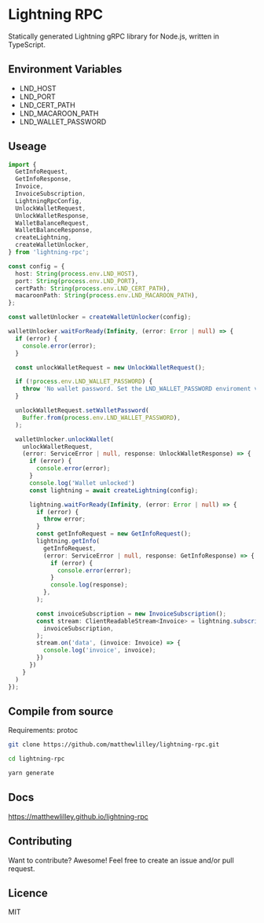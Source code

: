 # Lightning RPC

Statically generated Lightning gRPC library for Node.js, written in TypeScript.

## Environment Variables

- LND_HOST
- LND_PORT
- LND_CERT_PATH
- LND_MACAROON_PATH
- LND_WALLET_PASSWORD

## Useage

```typescript
import {
  GetInfoRequest,
  GetInfoResponse,
  Invoice,
  InvoiceSubscription,
  LightningRpcConfig,
  UnlockWalletRequest,
  UnlockWalletResponse,
  WalletBalanceRequest,
  WalletBalanceResponse,
  createLightning,
  createWalletUnlocker,
} from 'lightning-rpc';

const config = {
  host: String(process.env.LND_HOST),
  port: String(process.env.LND_PORT),
  certPath: String(process.env.LND_CERT_PATH),
  macaroonPath: String(process.env.LND_MACAROON_PATH),
};

const walletUnlocker = createWalletUnlocker(config);

walletUnlocker.waitForReady(Infinity, (error: Error | null) => {
  if (error) {
    console.error(error);
  }

  const unlockWalletRequest = new UnlockWalletRequest();

  if (!process.env.LND_WALLET_PASSWORD) {
    throw 'No wallet password. Set the LND_WALLET_PASSWORD enviroment variable.';
  }

  unlockWalletRequest.setWalletPassword(
    Buffer.from(process.env.LND_WALLET_PASSWORD),
  );

  walletUnlocker.unlockWallet(
    unlockWalletRequest,
    (error: ServiceError | null, response: UnlockWalletResponse) => {
      if (error) {
        console.error(error);
      }
      console.log('Wallet unlocked')
      const lightning = await createLightning(config);

      lightning.waitForReady(Infinity, (error: Error | null) => {
        if (error) {
          throw error;
        }
        const getInfoRequest = new GetInfoRequest();
        lightning.getInfo(
          getInfoRequest,
          (error: ServiceError | null, response: GetInfoResponse) => {
            if (error) {
              console.error(error);
            }
            console.log(response);
          },
        );

        const invoiceSubscription = new InvoiceSubscription();
        const stream: ClientReadableStream<Invoice> = lightning.subscribeInvoices(
          invoiceSubscription,
        );
        stream.on('data', (invoice: Invoice) => {
          console.log('invoice', invoice);
        })
      })
    }
  )
});

```

## Compile from source

Requirements: protoc

```bash
git clone https://github.com/matthewlilley/lightning-rpc.git

cd lightning-rpc

yarn generate
```

## Docs

https://matthewlilley.github.io/lightning-rpc

## Contributing

Want to contribute? Awesome! Feel free to create an issue and/or pull request.

## Licence

MIT
